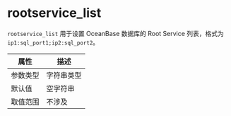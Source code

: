 # rootservice_list

`rootservice_list` 用于设置 OceanBase 数据库的 Root Service 列表，格式为 `ip1:sql_port1;ip2:sql_port2`。

|  属性    | 描述     |
|----------|---------|
| 参数类型 |   字符串类型      |
| 默认值   | 空字符串     |
| 取值范围 | 不涉及  |
